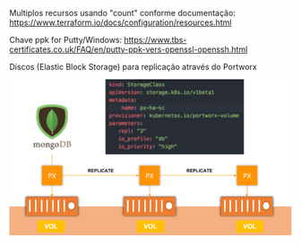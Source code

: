Multiplos recursos usando "count" conforme documentação: https://www.terraform.io/docs/configuration/resources.html

Chave ppk for Putty/Windows: https://www.tbs-certificates.co.uk/FAQ/en/putty-ppk-vers-openssl-openssh.html

Discos (Elastic Block Storage) para replicação através do Portworx

![Alt Text](config/DB_using_PX_Volume.png)
